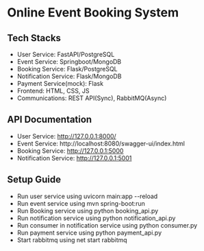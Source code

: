# Online Event Booking System
## Tech Stacks
- User Service: FastAPI/PostgreSQL
- Event Service: Springboot/MongoDB
- Booking Service: Flask/PostgreSQL
- Notification Service: Flask/MongoDB
- Payment Service(mock): Flask
- Frontend: HTML, CSS, JS
- Communications: REST API(Sync), RabbitMQ(Async)

## API Documentation
- User Service: http://127.0.0.1:8000/
- Event Service: http://localhost:8080/swagger-ui/index.html
- Booking Service: http://127.0.0.1:5000
- Notification Service: http://127.0.0.1:5001

## Setup Guide
- Run user service using uvicorn main:app --reload
- Run event service using mvn spring-boot:run
- Run Booking service using python booking_api.py
- Run notification service using python notification_api.py
- Run consumer in notification service using python consumer.py
- Run payment service using python payment_api.py
- Start rabbitmq using net start rabbitmq
